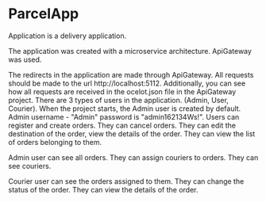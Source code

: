 # ParcelApp
Application is a delivery application.


The application was created with a microservice architecture. ApiGateway was used.

The redirects in the application are made through ApiGateway. All requests should be made to the url http://localhost:5112. Additionally, you can see how all requests are received in the ocelot.json file in the ApiGateway project.
There are 3 types of users in the application. (Admin, User, Courier). 
When the project starts, the Admin user is created by default.
Admin username - "Admin" password is "admin162134Ws!". 
Users can register and create orders. They can cancel orders. They can edit the destination of the order, view the details of the order. They can view the list of orders belonging to them. 

Admin user can see all orders. They can assign couriers to orders. They can see couriers. 

Courier user can see the orders assigned to them. They can change the status of the order. They can view the details of the order.